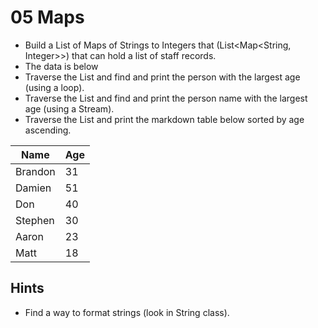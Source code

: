 05 Maps
=======
* Build a List of Maps of Strings to Integers that (List<Map<String, Integer>>) that can hold a list of staff records.
* The data is below
* Traverse the List and find and print the person with the largest age (using a loop).
* Traverse the List and find and print the person name with the largest age (using a Stream).
* Traverse the List and print the markdown table below sorted by age ascending.

| Name    | Age |
|---------|-----|
| Brandon | 31  |
| Damien  | 51  |
| Don     | 40  |
| Stephen | 30  |
| Aaron   | 23  |
| Matt    | 18  |

Hints
-----
* Find a way to format strings (look in String class).
